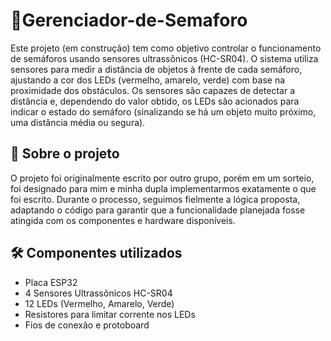 # 🚦Gerenciador-de-Semaforo

Este projeto (em construção) tem como objetivo controlar o funcionamento de semáforos usando sensores ultrassônicos (HC-SR04). 
O sistema utiliza sensores para medir a distância de objetos à frente de cada semáforo, 
ajustando a cor dos LEDs (vermelho, amarelo, verde) com base na proximidade dos obstáculos. 
Os sensores são capazes de detectar a distância e, dependendo do valor obtido, os LEDs são acionados para indicar o estado do semáforo (sinalizando se há um objeto muito próximo, 
uma distância média ou segura).

## 📄 Sobre o projeto
O projeto foi originalmente escrito por outro grupo, porém em um sorteio, foi designado para mim e minha dupla implementarmos exatamente o que foi escrito. Durante o processo, seguimos fielmente a lógica proposta, adaptando o código para garantir que a funcionalidade planejada fosse atingida com os componentes e hardware disponíveis.

## 🛠 Componentes utilizados
- Placa ESP32
- 4 Sensores Ultrassônicos HC-SR04
- 12 LEDs (Vermelho, Amarelo, Verde)
- Resistores para limitar corrente nos LEDs
- Fios de conexão e protoboard
